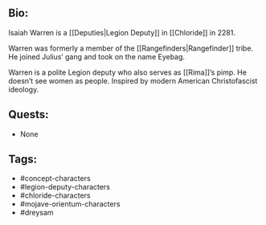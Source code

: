## Bio:

Isaiah Warren is a [[Deputies|Legion Deputy]] in [[Chloride]] in 2281.

Warren was formerly a member of the [[Rangefinders|Rangefinder]] tribe. He joined Julius’ gang and took on the name Eyebag. 

Warren is a polite Legion deputy who also serves as [[Rima]]’s pimp. He doesn’t see women as people. Inspired by modern American Christofascist ideology.

## Quests:

-  None

## Tags:

- #concept-characters
- #legion-deputy-characters
- #chloride-characters
- #mojave-orientum-characters
- #dreysam